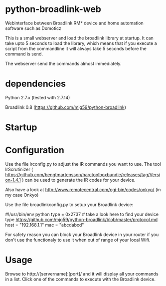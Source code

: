 # python-broadlink-web
Webinterface between Broadlink RM* device and home automation software such as Domoticz

This is a small webserver and load the broadlink library at startup. It can take upto 5 seconds to load the library, which means that if you execute a script from the commandline it will always take 5 seconds before the command is send.

The webserver send the commands almost immediately.


# dependencies
Python 2.7.x (tested with 2.7.14)

Broadlink 0.8 (https://github.com/mjg59/python-broadlink)

# Startup

# Configuration
Use the file irconfig.py to adjust the IR commands you want to use. The tool IrScrutinizer ( https://github.com/bengtmartensson/harctoolboxbundle/releases/tag/Version-1.4.1 ) can be used to generate the IR codes for your device. 

Also have a look at http://www.remotecentral.com/cgi-bin/codes/onkyo/ (in my case Onkyo)

Use the file broadlinkconfig.py to setup your Broadlink device:

#!/usr/bin/env python
type = 0x2737    # take a look here to find your device type https://github.com/mjg59/python-broadlink/blob/master/protocol.md
host = "192.168.1.1"
mac = "abcdabcd"

For safety reason you can block your Broadlink device in your router if you don't use the functionaly to use it when out of range of your local Wifi.

# Usage
Browse to http://[servername]:[port]/ and it will display all your commands in a list. Click one of the commands to execute with the Broadlink device.
